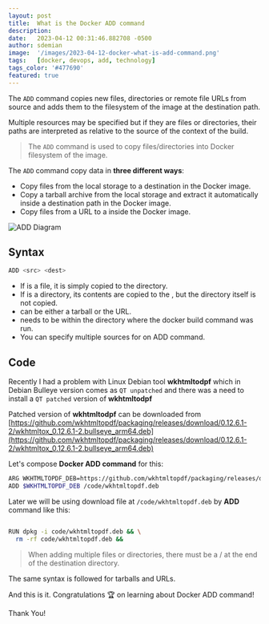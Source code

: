 ```yaml
---
layout: post
title:  What is the Docker ADD command
description:
date:   2023-04-12 00:31:46.882708 -0500
author: sdemian
image:  '/images/2023-04-12-docker-what-is-add-command.png'
tags:   [docker, devops, add, technology]
tags_color: '#477690'
featured: true
---
```

The `ADD` command copies new files, directories or remote file URLs from source <span class="code"><src></span> and adds them to the filesystem of the image at the destination <span class="code"><dest></span> path.

Multiple <span class="code"><src></span> resources may be specified but if they are files or directories, their paths are interpreted as relative to the source of the context of the build.

> The `ADD` command is used to copy files/directories into Docker filesystem of the image.

The `ADD` command copy data in **three different ways**:

- Copy files from the local storage to a destination in the Docker image.
- Copy a tarball archive from the local storage and extract it automatically inside a destination <span class="code"><dest></span> path in the Docker image.
- Copy files from a URL to a <span class="code"><dest></span> inside the Docker image.

![ADD Diagram]({{site.baseurl}}/images/2023-04-12-docker-what-is-add-command-diagram.png)

## Syntax

```bash
ADD <src> <dest>
```

- If <span class="code"><src></span> is a file, it is simply copied to the <span class="code"><dest></span> directory.
- If <span class="code"><src></span> is a directory, its contents are copied to the <span class="code"><dest></span>, but the directory itself is not copied.
- <span class="code"><src></span> can be either a tarball or the URL.
- <span class="code"><src></span> needs to be within the directory where the docker build command was run.
- You can specify multiple sources for on ADD command.

## Code

Recently I had a problem with Linux Debian tool **wkhtmltodpf** which in Debian Bulleye version comes as `QT unpatched` and there was a need to install a `QT patched` version of **wkhtmltodpf**

Patched version of **wkhtmltodpf** can be downloaded from [https://github.com/wkhtmltopdf/packaging/releases/download/0.12.6.1-2/wkhtmltox_0.12.6.1-2.bullseye_arm64.deb](https://github.com/wkhtmltopdf/packaging/releases/download/0.12.6.1-2/wkhtmltox_0.12.6.1-2.bullseye_arm64.deb)

Let's compose **Docker ADD command** for this:

```bash
ARG WKHTMLTOPDF_DEB=https://github.com/wkhtmltopdf/packaging/releases/download/0.12.6.1-2/wkhtmltox_0.12.6.1-2.bullseye_arm64.deb
ADD $WKHTMLTOPDF_DEB /code/wkhtmltopdf.deb
```

Later we will be using download file at `/code/wkhtmltopdf.deb` by **ADD** command like this:

```bash

RUN dpkg -i code/wkhtmltopdf.deb && \
  rm -rf code/wkhtmltopdf.deb &&
```

> When adding multiple <span class="code"><dest></span> files or directories, there must be a <span class="code">/</span> at the end of the destination directory.

The same syntax is followed for tarballs and URLs.

And this is it. Congratulations 🏆 on learning about <span class="code">Docker ADD command!</span>

<span class="code">Thank You!</span>